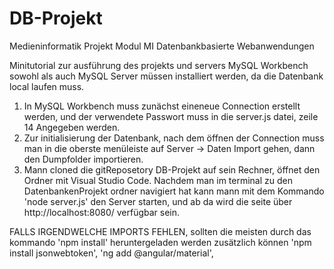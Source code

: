 # DB-Projekt
Medieninformatik Projekt Modul MI Datenbankbasierte Webanwendungen

Minitutorial zur ausführung des projekts und servers
MySQL Workbench sowohl als auch MySQL Server müssen installiert werden,
da die Datenbank local laufen muss.   
1. In MySQL Workbench muss zunächst eineneue Connection erstellt werden, 
und der verwendete Passwort muss in die server.js datei, zeile 14 Angegeben werden.
2. Zur initialisierung der Datenbank, nach dem öffnen der Connection muss man in die
oberste menüleiste auf Server -> Daten Import gehen, dann den Dumpfolder importieren.
3. Mann cloned die gitReposetory DB-Projekt auf sein Rechner, öffnet den Ordner mit
Visual Studio Code. Nachdem man im terminal zu den DatenbankenProjekt ordner navigiert hat
kann mann  mit dem Kommando 'node server.js' den Server starten, und ab da wird die seite
über  http://localhost:8080/ verfügbar sein.

FALLS IRGENDWELCHE IMPORTS FEHLEN, sollten die meisten durch das kommando 'npm install' heruntergeladen werden
zusätzlich können 'npm install jsonwebtoken', 'ng add @angular/material', 
